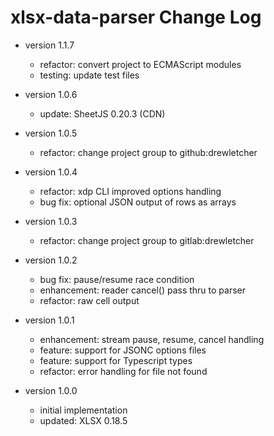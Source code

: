 # xlsx-data-parser Change Log

- version 1.1.7
  - refactor: convert project to ECMAScript modules
  - testing: update test files

- version 1.0.6
  - update: SheetJS 0.20.3 (CDN)
- version 1.0.5
  - refactor: change project group to github:drewletcher
- version 1.0.4
  - refactor: xdp CLI improved options handling
  - bug fix: optional JSON output of rows as arrays
- version 1.0.3
  - refactor: change project group to gitlab:drewletcher
- version 1.0.2
  - bug fix: pause/resume race condition
  - enhancement: reader cancel() pass thru to parser
  - refactor: raw cell output
- version 1.0.1
  - enhancement: stream pause, resume, cancel handling
  - feature: support for JSONC options files
  - feature: support for Typescript types
  - refactor: error handling for file not found
- version 1.0.0
  - initial implementation
  - updated: XLSX 0.18.5
